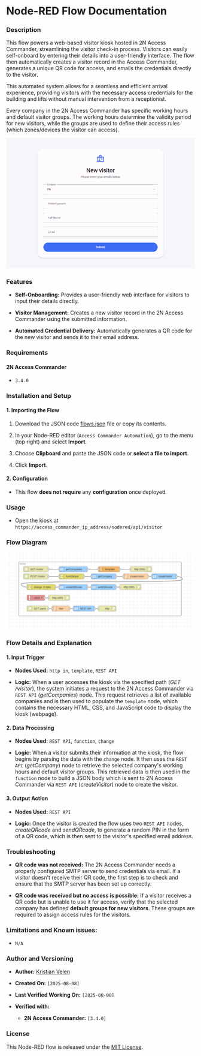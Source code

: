 # Node-RED Flow Documentation

### Description

This flow powers a web-based visitor kiosk hosted in 2N Access Commander, streamlining the visitor check-in process. Visitors can easily self-onboard by entering their details into a user-friendly interface. The flow then automatically creates a visitor record in the Access Commander, generates a unique QR code for access, and emails the credentials directly to the visitor.

This automated system allows for a seamless and efficient arrival experience, providing visitors with the necessary access credentials for the building and lifts without manual intervention from a receptionist.

Every company in the 2N Access Commander has specific working hours and default visitor groups. The working hours determine the validity period for new visitors, while the groups are used to define their access rules (which zones/devices the visitor can access).

![The video shows how the visitor kiosk operates](how_it_works.gif)  

### Features

* **Self-Onboarding:** Provides a user-friendly web interface for visitors to input their details directly.

* **Visitor Management:** Creates a new visitor record in the 2N Access Commander using the submitted information.

* **Automated Credential Delivery:** Automatically generates a QR code for the new visitor and sends it to their email address.

### Requirements

#### 2N Access Commander

* `3.4.0`

### Installation and Setup

#### 1. Importing the Flow

1. Download the JSON code [flows.json](flows.json) file or copy its contents.

2. In your Node-RED editor (`Access Commander Automation`), go to the menu (top right) and select **Import**.

3. Choose **Clipboard** and paste the JSON code or **select a file to import**.

4. Click **Import**.

#### 2. Configuration

* This flow **does not require** any **configuration** once deployed.

### Usage

* Open the kiosk at `https://access_commander_ip_address/nodered/api/visitor`

### Flow Diagram

![Flow Diagram](diagram.png "Flow Diagram")

### Flow Details and Explanation

#### 1. Input Trigger

* **Nodes Used:** `http in`, `template`, `REST API`

* **Logic:** When a user accesses the kiosk via the specified path (*GET /visitor*), the system initiates a request to the 2N Access Commander via `REST API` (*getCompanies*) node. This request retrieves a list of available companies and is then used to populate the `template` node, which contains the necessary HTML, CSS, and JavaScript code to display the kiosk (webpage).

#### 2. Data Processing

* **Nodes Used:** `REST API`, `function`, `change`

* **Logic:** When a visitor submits their information at the kiosk, the flow begins by parsing the data with the `change` node. It then uses the `REST API` (*getCompany*) node to retrieve the selected company's working hours and default visitor groups. This retrieved data is then used in the `function` node to build a JSON body which is sent to 2N Access Commander via `REST API` (*createVisitor*) node to create the visitor.

#### 3. Output Action

* **Nodes Used:** `REST API`

* **Logic:** Once the visitor is created the flow uses two `REST API` nodes, *createQRcode* and *sendQRcode*, to generate a random PIN in the form of a QR code, which is then sent to the visitor's specified email address.

### Troubleshooting

* **QR code was not received:** The 2N Access Commander needs a properly configured SMTP server to send credentials via email. If a visitor doesn't receive their QR code, the first step is to check and ensure that the SMTP server has been set up correctly.

* **QR code was received but no access is possible:** If a visitor receives a QR code but is unable to use it for access, verify that the selected company has defined **default groups for new visitors**. These groups are required to assign access rules for the visitors.

### Limitations and Known issues:

  * `N/A`

### Author and Versioning

* **Author:** [Kristian Velen](https://github.com/kv-0000)

* **Created On:** `[2025-08-08]`

* **Last Verified Working On:** `[2025-08-08]`

* **Verified with:**

  * **2N Access Commander:** `[3.4.0]`

### License

This Node-RED flow is released under the [MIT License](https://opensource.org/licenses/MIT).